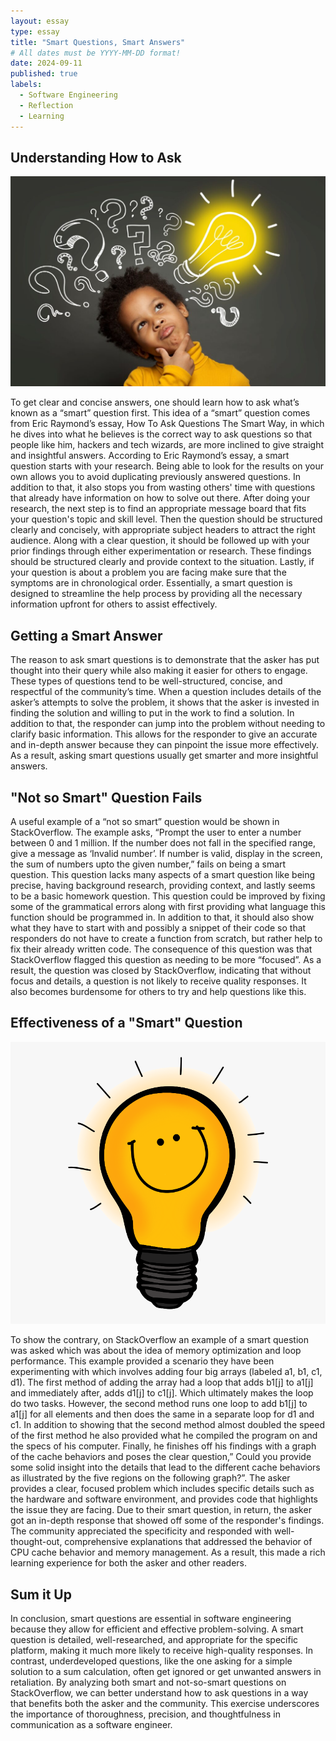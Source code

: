 ```yaml
---
layout: essay
type: essay
title: "Smart Questions, Smart Answers"
# All dates must be YYYY-MM-DD format!
date: 2024-09-11
published: true
labels:
  - Software Engineering
  - Reflection
  - Learning
---
```

<h2>Understanding How to Ask</h2>

<img class="img-fluid" src="../img/smartqs1.jpg">

  To get clear and concise answers, one should learn how to ask what’s known as a “smart” question first. This idea of a “smart” question comes from Eric Raymond’s essay, How To Ask Questions The Smart Way, in which he dives into what he believes is the correct way to ask questions so that people like him, hackers and tech wizards, are more inclined to give straight and insightful answers. According to Eric Raymond’s essay, a smart question starts with your research. Being able to look for the results on your own allows you to avoid duplicating previously answered questions. In addition to that, it also stops you from wasting others' time with questions that already have information on how to solve out there. After doing your research, the next step is to find an appropriate message board that fits your question's topic and skill level. Then the question should be structured clearly and concisely, with appropriate subject headers to attract the right audience. Along with a clear question, it should be followed up with your prior findings through either experimentation or research. These findings should be structured clearly and provide context to the situation. Lastly, if your question is about a problem you are facing make sure that the symptoms are in chronological order. Essentially, a smart question is designed to streamline the help process by providing all the necessary information upfront for others to assist effectively.

<h2>Getting a Smart Answer</h2>

  The reason to ask smart questions is to demonstrate that the asker has put thought into their query while also making it easier for others to engage. These types of questions tend to be well-structured, concise, and respectful of the community’s time. When a question includes details of the asker’s attempts to solve the problem, it shows that the asker is invested in finding the solution and willing to put in the work to find a solution. In addition to that, the responder can jump into the problem without needing to clarify basic information. This allows for the responder to give an accurate and in-depth answer because they can pinpoint the issue more effectively. As a result, asking smart questions usually get smarter and more insightful answers.

<h2>"Not so Smart" Question Fails</h2>

  A useful example of a “not so smart” question would be shown in StackOverflow. The example asks, “Prompt the user to enter a number between 0 and 1 million. If the number does not fall in the specified range, give a message as ‘Invalid number’. If number is valid, display in the screen, the sum of numbers upto the given number,” fails on being a smart question. This question lacks many aspects of a smart question like being precise, having background research, providing context, and lastly seems to be a basic homework question. This question could be improved by fixing some of the grammatical errors along with first providing what language this function should be programmed in. In addition to that, it should also show what they have to start with and possibly a snippet of their code so that responders do not have to create a function from scratch, but rather help to fix their already written code. The consequence of this question was that StackOverflow flagged this question as needing to be more “focused”. As a result, the question was closed by StackOverflow, indicating that without focus and details, a question is not likely to receive quality responses. It also becomes burdensome for others to try and help questions like this.

<h2>Effectiveness of a "Smart" Question</h2>

<img class="img-fluid" src="../img/smartqs2.png">

  To show the contrary, on StackOverflow an example of a smart question was asked which was about the idea of memory optimization and loop performance. This example provided a scenario they have been experimenting with which involves adding four big arrays (labeled a1, b1, c1, d1). The first method of adding the array had a loop that adds b1[j] to a1[j] and immediately after, adds d1[j] to c1[j]. Which ultimately makes the loop do two tasks. However, the second method runs one loop to add b1[j] to a1[j] for all elements and then does the same in a separate loop for d1 and c1. In addition to showing that the second method almost doubled the speed of the first method he also provided what he compiled the program on and the specs of his computer. Finally, he finishes off his findings with a graph of the cache behaviors and poses the clear question,” Could you provide some solid insight into the details that lead to the different cache behaviors as illustrated by the five regions on the following graph?”. The asker provides a clear, focused problem which includes specific details such as the hardware and software environment, and provides code that highlights the issue they are facing. Due to their smart question, in return, the asker got an in-depth response that showed off some of the responder's findings. The community appreciated the specificity and responded with well-thought-out, comprehensive explanations that addressed the behavior of CPU cache behavior and memory management. As a result, this made a rich learning experience for both the asker and other readers.

<h2>Sum it Up</h2>

  In conclusion, smart questions are essential in software engineering because they allow for efficient and effective problem-solving. A smart question is detailed, well-researched, and appropriate for the specific platform, making it much more likely to receive high-quality responses. In contrast, underdeveloped questions, like the one asking for a simple solution to a sum calculation, often get ignored or get unwanted answers in retaliation. By analyzing both smart and not-so-smart questions on StackOverflow, we can better understand how to ask questions in a way that benefits both the asker and the community. This exercise underscores the importance of thoroughness, precision, and thoughtfulness in communication as a software engineer.





